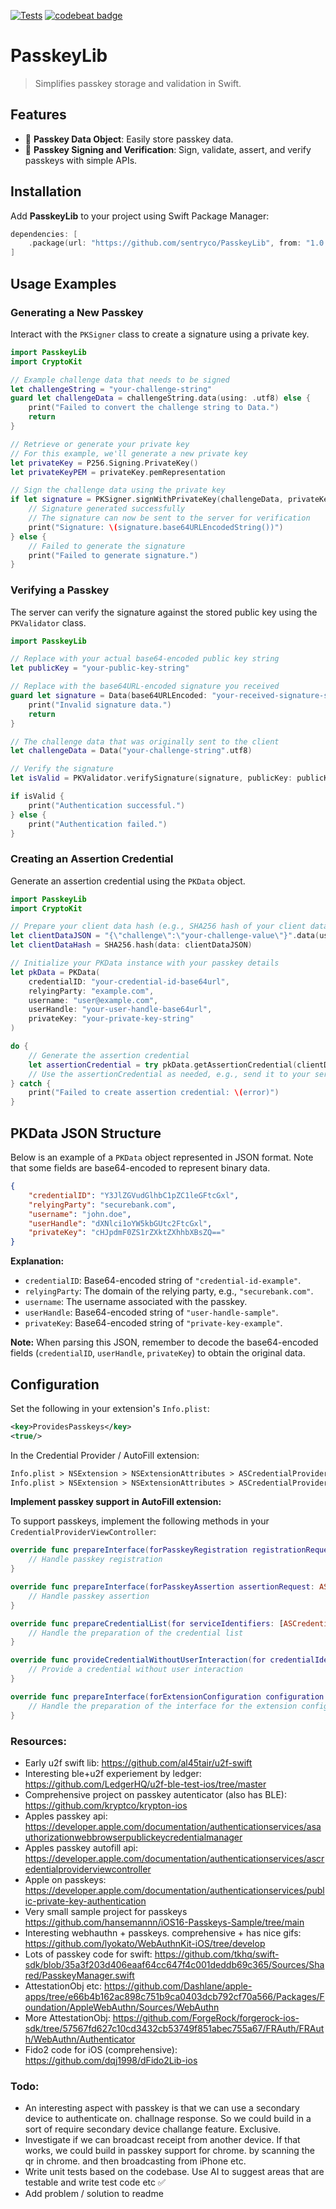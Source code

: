 [![Tests](https://github.com/sentryco/PasskeyLib/actions/workflows/Tests.yml/badge.svg)](https://github.com/sentryco/PasskeyLib/actions/workflows/Tests.yml)
[![codebeat badge](https://codebeat.co/badges/180de22b-8712-452f-ab9a-ccdcbf9a558e)](https://codebeat.co/projects/github-com-sentryco-passkeylib-main)

# PasskeyLib

> Simplifies passkey storage and validation in Swift.

## Features

- 🔑 **Passkey Data Object**: Easily store passkey data.
- 🔏 **Passkey Signing and Verification**: Sign, validate, assert, and verify passkeys with simple APIs.

## Installation

Add **PasskeyLib** to your project using Swift Package Manager:

```swift
dependencies: [
    .package(url: "https://github.com/sentryco/PasskeyLib", from: "1.0.0")
]
```

## Usage Examples

### Generating a New Passkey

Interact with the `PKSigner` class to create a signature using a private key.

```swift
import PasskeyLib
import CryptoKit

// Example challenge data that needs to be signed
let challengeString = "your-challenge-string"
guard let challengeData = challengeString.data(using: .utf8) else {
    print("Failed to convert the challenge string to Data.")
    return
}

// Retrieve or generate your private key
// For this example, we'll generate a new private key
let privateKey = P256.Signing.PrivateKey()
let privateKeyPEM = privateKey.pemRepresentation

// Sign the challenge data using the private key
if let signature = PKSigner.signWithPrivateKey(challengeData, privateKey: privateKeyPEM) {
    // Signature generated successfully
    // The signature can now be sent to the server for verification
    print("Signature: \(signature.base64URLEncodedString())")
} else {
    // Failed to generate the signature
    print("Failed to generate signature.")
}
```

### Verifying a Passkey

The server can verify the signature against the stored public key using the `PKValidator` class.

```swift
import PasskeyLib

// Replace with your actual base64-encoded public key string
let publicKey = "your-public-key-string"

// Replace with the base64URL-encoded signature you received
guard let signature = Data(base64URLEncoded: "your-received-signature-string") else {
    print("Invalid signature data.")
    return
}

// The challenge data that was originally sent to the client
let challengeData = Data("your-challenge-string".utf8)

// Verify the signature
let isValid = PKValidator.verifySignature(signature, publicKey: publicKey, challenge: challengeData)

if isValid {
    print("Authentication successful.")
} else {
    print("Authentication failed.")
}
```

### Creating an Assertion Credential

Generate an assertion credential using the `PKData` object.

```swift
import PasskeyLib
import CryptoKit

// Prepare your client data hash (e.g., SHA256 hash of your client data)
let clientDataJSON = "{\"challenge\":\"your-challenge-value\"}".data(using: .utf8)!
let clientDataHash = SHA256.hash(data: clientDataJSON)

// Initialize your PKData instance with your passkey details
let pkData = PKData(
    credentialID: "your-credential-id-base64url",
    relyingParty: "example.com",
    username: "user@example.com",
    userHandle: "your-user-handle-base64url",
    privateKey: "your-private-key-string"
)

do {
    // Generate the assertion credential
    let assertionCredential = try pkData.getAssertionCredential(clientDataHash: clientDataHash)
    // Use the assertionCredential as needed, e.g., send it to your server
} catch {
    print("Failed to create assertion credential: \(error)")
}
```

## PKData JSON Structure

Below is an example of a `PKData` object represented in JSON format. Note that some fields are base64-encoded to represent binary data.

```json
{
    "credentialID": "Y3JlZGVudGlhbC1pZC1leGFtcGxl",
    "relyingParty": "securebank.com",
    "username": "john.doe",
    "userHandle": "dXNlci1oYW5kbGUtc2FtcGxl",
    "privateKey": "cHJpdmF0ZS1rZXktZXhhbXBsZQ=="
}
```

**Explanation:**

- `credentialID`: Base64-encoded string of `"credential-id-example"`.
- `relyingParty`: The domain of the relying party, e.g., `"securebank.com"`.
- `username`: The username associated with the passkey.
- `userHandle`: Base64-encoded string of `"user-handle-sample"`.
- `privateKey`: Base64-encoded string of `"private-key-example"`.

**Note:** When parsing this JSON, remember to decode the base64-encoded fields (`credentialID`, `userHandle`, `privateKey`) to obtain the original data.

## Configuration

Set the following in your extension's `Info.plist`:

```xml
<key>ProvidesPasskeys</key>
<true/>
```

In the Credential Provider / AutoFill extension:

```xml
Info.plist > NSExtension > NSExtensionAttributes > ASCredentialProviderExtensionCapabilities > ProvidesPasskeys = YES
Info.plist > NSExtension > NSExtensionAttributes > ASCredentialProviderExtensionCapabilities > ProvidesPasswords = YES
```

**Implement passkey support in AutoFill extension:**

To support passkeys, implement the following methods in your `CredentialProviderViewController`:

```swift
override func prepareInterface(forPasskeyRegistration registrationRequest: ASCredentialRequest) {
    // Handle passkey registration
}

override func prepareInterface(forPasskeyAssertion assertionRequest: ASCredentialRequest) {
    // Handle passkey assertion
}

override func prepareCredentialList(for serviceIdentifiers: [ASCredentialServiceIdentifier]) {
    // Handle the preparation of the credential list
}

override func provideCredentialWithoutUserInteraction(for credentialIdentity: ASPasswordCredentialIdentity) {
    // Provide a credential without user interaction
}

override func prepareInterface(forExtensionConfiguration configuration: ASCredentialProviderExtensionConfiguration) {
    // Handle the preparation of the interface for the extension configuration
}
```

### Resources: 
- Early u2f swift lib: https://github.com/al45tair/u2f-swift
- Interesting ble+u2f experiement by ledger: https://github.com/LedgerHQ/u2f-ble-test-ios/tree/master
- Comprehensive project on passkey autenticator (also has BLE): https://github.com/kryptco/krypton-ios
- Apples passkey api: https://developer.apple.com/documentation/authenticationservices/asauthorizationwebbrowserpublickeycredentialmanager
- Apples passkey autofill api: https://developer.apple.com/documentation/authenticationservices/ascredentialproviderviewcontroller
- Apple on passkeys: https://developer.apple.com/documentation/authenticationservices/public-private-key-authentication
- Very small sample project for passkeys https://github.com/hansemannn/iOS16-Passkeys-Sample/tree/main
- Interesting webhauthn + passkeys. comprehensive + has nice gifs: https://github.com/lyokato/WebAuthnKit-iOS/tree/develop
- Lots of passkey code for swift: https://github.com/tkhq/swift-sdk/blob/35a3f203d406eaaf64cc647f4c001deddb69c365/Sources/Shared/PasskeyManager.swift
- AttestationObj etc: https://github.com/Dashlane/apple-apps/tree/e66b4b162ac898c751b9ca0403dcb792cf70a566/Packages/Foundation/AppleWebAuthn/Sources/WebAuthn
- More AttestationObj: https://github.com/ForgeRock/forgerock-ios-sdk/tree/57567fd627c10cd3432cb53749f851abec755a67/FRAuth/FRAuth/WebAuthn/Authenticator
- Fido2 code for iOS (comprehensive): https://github.com/dqj1998/dFido2Lib-ios

### Todo: 
- An interesting aspect with passkey is that we can use a secondary device to authenticate on. challnage response. So we could build in a sort of require secondary device challange feature. Exclusive.
- Investigate if we can broadcast receipt from another device. If that works, we could build in passkey support for chrome. by scanning the qr in chrome. and then broadcasting from iPhone etc.
- Write unit tests based on the codebase. Use AI to suggest areas that are testable and write test code etc ✅
- Add problem / solution to readme
